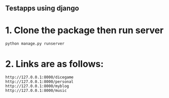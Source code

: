 ## Testapps using django

# 1. Clone the package then run server
```shell
python manage.py runserver
```
# 2. Links are as follows:

```url
http://127.0.0.1:8000/dicegame 
http://127.0.0.1:8000/personal
http://127.0.0.1:8000/myblog
http://127.0.0.1:8000/music
```
